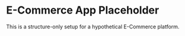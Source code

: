 # E-Commerce App Placeholder

This is a structure-only setup for a hypothetical E-Commerce platform.
